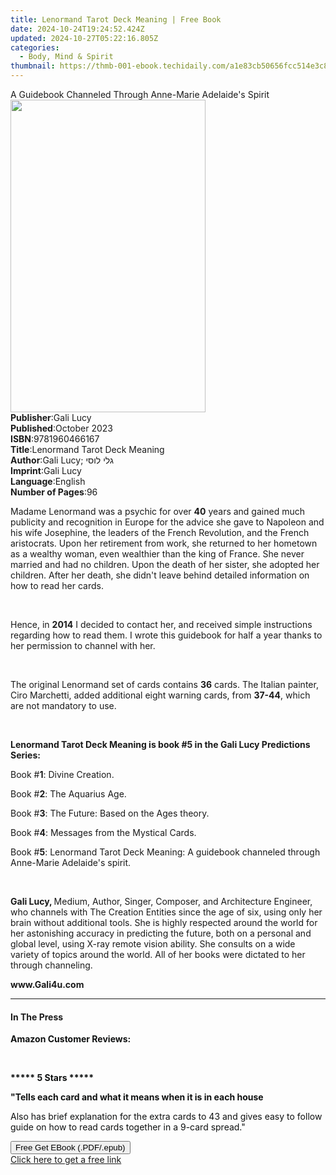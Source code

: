 ```yaml
---
title: Lenormand Tarot Deck Meaning | Free Book
date: 2024-10-24T19:24:52.424Z
updated: 2024-10-27T05:22:16.805Z
categories:
  - Body, Mind & Spirit
thumbnail: https://thmb-001-ebook.techidaily.com/a1e83cb50656fcc514e3c8b0a1b758fd26c3bcf1e28acf4743791784351dc2fd.jpg
---
```

<main id="book-container">
  <div class="flex flex-col">
    <div class="book-brief flex-1 py-6 px-4 sm:p-6 md:py-10 md:px-8">
      <!-- brief-->
      <div class="book-brief-main">
        A Guidebook Channeled Through Anne-Marie Adelaide's Spirit
      </div>
    </div>
    <div
      class="book-meta-info flex-1 grid gap-4 col-start-1 col-end-3 row-start-1 sm:mb-6 sm:grid-cols-4 lg:gap-6 lg:col-start-2 lg:row-end-6 lg:row-span-6 lg:mb-0"
    >
      <div
        class="book-meta-info-left place-content-center mt-4 p-4 text-sm leading-6 col-start-2 col-span-2 dark:text-slate-400"
      >
        <img
          class="w-full h-500 object-cover rounded-lg sm:h-255 sm:col-span-2 lg:col-span-full"
          src="https://img-001-ebook.techidaily.com/fa1505a3e404a1bf7f22ac2b58bfcd858ff9903df5c9dff29b8bf9ef5be881f2.jpg"
          alt=""
          width="312"
          height="500"
        />
      </div>
      <div
        class="book-meta-info-right mt-2 col-start-1 row-start-2 col-span-3 self-center"
      >
        <!-- meta data  -->
        <div class="flex flex-col px-4 md:px-8">
          <div class="flex-1">
            <strong>Publisher</strong>:<span class="px-2">Gali Lucy</span>
          </div>
          <div class="flex-1">
            <strong>Published</strong>:<span class="px-2">October 2023</span>
          </div>
          <div class="flex-1">
            <strong>ISBN</strong>:<span class="px-2">9781960466167</span>
          </div>
          <div class="flex-1">
            <strong>Title</strong>:<span class="px-2"
              >Lenormand Tarot Deck Meaning</span
            >
          </div>
          <div class="flex-1">
            <strong>Author</strong>:<span class="px-2"
              >Gali Lucy; גלי לוסי</span
            >
          </div>
          <div class="flex-1">
            <strong>Imprint</strong>:<span class="px-2">Gali Lucy</span>
          </div>
          <div class="flex-1">
            <strong>Language</strong>:<span class="px-2">English</span>
          </div>
          <div class="flex-1">
            <strong>Number of Pages</strong>:<span class="px-2">96</span>
          </div>
        </div>
      </div>
    </div>
    <div class="book-description flex-1 py-6 px-4 sm:p-6 md:py-10 md:px-8">
      <div class="book-description-main">
        <div accordion-content="" id="description">
          <p>
            Madame Lenormand was a psychic for over <strong>40</strong> years
            and gained much publicity and recognition in Europe for the advice
            she gave to Napoleon and his wife Josephine, the leaders of the
            French Revolution, and the French aristocrats. Upon her retirement
            from work, she returned to her hometown as a wealthy woman, even
            wealthier than the king of France. She never married and had no
            children. Upon the death of her sister, she adopted her children.
            After her death, she didn't leave behind detailed information on how
            to read her cards.
          </p>
          <p><br /></p>
          <p>
            Hence, in <strong>2014</strong> I decided to contact her, and
            received simple instructions regarding how to read them. I wrote
            this guidebook for half a year thanks to her permission to channel
            with her.
          </p>
          <p><br /></p>
          <p>
            The original Lenormand set of cards contains
            <strong>36</strong> cards. The Italian painter, Ciro Marchetti,
            added additional eight warning cards, from <strong>37-44</strong>,
            which are not mandatory to use.
          </p>
          <p><br /></p>
          <p>
            <strong
              >Lenormand Tarot Deck Meaning is book #5 in the Gali Lucy
              Predictions Series:</strong
            >
          </p>
          <p>Book #<strong>1</strong>: Divine Creation.&nbsp;</p>
          <p>Book #<strong>2</strong>: The Aquarius Age.&nbsp;</p>
          <p>
            Book #<strong>3</strong>: The Future: Based on the Ages
            theory.&nbsp;
          </p>
          <p>
            Book #<strong>4</strong>: Messages from the Mystical Cards.&nbsp;
          </p>
          <p>
            Book #<strong>5</strong>: Lenormand Tarot Deck Meaning: A guidebook
            channeled through Anne-Marie Adelaide's spirit.&nbsp;
          </p>
          <p><br /></p>
          <p>
            <strong>Gali Lucy, </strong>Medium, Author, Singer, Composer, and
            Architecture Engineer, who channels with The Creation Entities since
            the age of six, using only her brain without additional tools. She
            is highly respected around the world for her astonishing accuracy in
            predicting the future, both on a personal and global level, using
            X-ray remote vision ability. She consults on a wide variety of
            topics around the world. All of her books were dictated to her
            through channeling.
          </p>
          <p><strong>www.Gali4u.com</strong></p>
        </div>
        <div class="accordion-fader"></div>
      </div>
    </div>
    <div class="book-excerpts flex-1 py-6 px-4 sm:p-6 md:py-10 md:px-8">
      <!-- excerpts-->
      <div class="book-excerpts-main">
        <hr />
        <h4 class="placeholder placeholder-heading">
          <span>In The Press</span>
        </h4>
        <p></p>
        <p>
          <strong style="color: rgba(15, 17, 17, 1)"
            >Amazon Customer Reviews:</strong
          >
        </p>
        <p><strong style="color: rgba(15, 17, 17, 1)">&nbsp;</strong></p>
        <p>
          <strong style="color: rgba(15, 17, 17, 1)"
            >***** 5 Stars *****</strong
          >
        </p>
        <p>
          <strong style="color: rgba(15, 17, 17, 1)"
            >"Tells each card and what it means when it is in each house</strong
          >
        </p>
        <p>
          <span style="color: rgba(15, 17, 17, 1)"
            >Also has brief explanation for the extra cards to 43 and gives easy
            to follow guide on how to read cards together in a 9-card
            spread."</span
          >
        </p>
        <p></p>
      </div>
    </div>
    <div
      class="book-about-author flex-1 py-6 px-4 sm:p-6 md:py-10 md:px-8"
    ></div>
    <div class="book-free-get flex-1 py-6 px-4 sm:p-6 md:py-10 md:px-8">
      <button
        id="btn-free-get"
        class="bg-blue-500 hover:bg-blue-700 text-white font-bold py-2 px-4 rounded"
      >
        Free Get EBook (.PDF/.epub)
      </button>
      <div id="countdown-display" class="px-2 text-lg mt-2"></div>
      <a
        id="free-link"
        class="hidden bg-blue-500 hover:bg-blue-700 text-white font-bold py-2 px-4 rounded"
        href="https://www.ebooks.com/en-us/book/211140879/lenormand-tarot-deck-meaning/gali-lucy/"
        target="_blank"
        >Click here to get a free link</a
      >
    </div>
    <script>
      let countdownTime = 0;
      let countdownInterval = null;
      document
        .getElementById('btn-free-get')
        .addEventListener('click', startCountdown);
      function startCountdown() {
        countdownTime = new Date().getTime() + 60000 * 3;
        countdownInterval = setInterval(updateCountdown, 1000);
        document.getElementById('btn-free-get').disabled = true;
        document
          .getElementById('btn-free-get')
          .classList.add('bg-gray-500', 'cursor-not-allowed');
      }
      function updateCountdown() {
        let currentTime = new Date().getTime();
        let timeLeft = countdownTime - currentTime;
        let secondsLeft = Math.floor(timeLeft / 1000);
        document.getElementById('countdown-display').innerHTML =
          `Remaining time: ${secondsLeft} seconds.`;
        if (secondsLeft <= 0) {
          clearInterval(countdownInterval);
          document.getElementById('btn-free-get').classList.add('hidden');
          document.getElementById('free-link').classList.remove('hidden');
          document.getElementById('countdown-display').innerHTML = '';
        }
      }
    </script>
  </div>
</main>

<ins class="adsbygoogle"
      style="display:block"
      data-ad-client="ca-pub-7571918770474297"
      data-ad-slot="8358498916"
      data-ad-format="auto"
      data-full-width-responsive="true"></ins>
    